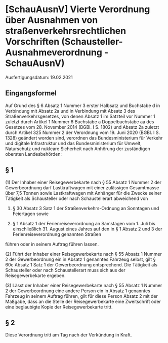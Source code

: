 # [SchauAusnV] Vierte Verordnung über Ausnahmen von straßenverkehrsrechtlichen Vorschriften  (Schausteller-Ausnahmeverordnung - SchauAusnV)

Ausfertigungsdatum: 19.02.2021

 

## Eingangsformel

Auf Grund des § 6 Absatz 1 Nummer 3 erster Halbsatz und Buchstabe d in Verbindung mit Absatz 2a und in Verbindung mit Absatz 3 des Straßenverkehrsgesetzes, von denen Absatz 1 im Satzteil vor Nummer 1 zuletzt durch Artikel 1 Nummer 6 Buchstabe a Doppelbuchstabe aa des Gesetzes vom 28. November 2014 (BGBl. I S. 1802) und Absatz 2a zuletzt durch Artikel 325 Nummer 2 der Verordnung vom 19. Juni 2020 (BGBl. I S. 1328) geändert worden sind, verordnen das Bundesministerium für Verkehr und digitale Infrastruktur und das Bundesministerium für Umwelt, Naturschutz und nukleare Sicherheit nach Anhörung der zuständigen obersten Landesbehörden:


## § 1

(1) Der Inhaber einer Reisegewerbekarte nach § 55 Absatz 1 Nummer 2 der Gewerbeordnung darf Lastkraftwagen mit einer zulässigen Gesamtmasse über 7,5 Tonnen sowie Lastkraftwagen mit Anhänger für die Zwecke seiner Tätigkeit als Schausteller oder nach Schaustellerart abweichend von

1. § 30 Absatz 3 Satz 1 der Straßenverkehrs-Ordnung an Sonntagen und Feiertagen sowie

2. § 1 Absatz 1 der Ferienreiseverordnung an Samstagen vom 1. Juli bis einschließlich 31. August eines Jahres auf den in § 1 Absatz 2 und 3 der Ferienreiseverordnung genannten Straßen

führen oder in seinem Auftrag führen lassen.

(2) Führt der Inhaber einer Reisegewerbekarte nach § 55 Absatz 1 Nummer 2 der Gewerbeordnung ein in Absatz 1 genanntes Fahrzeug selbst, gilt § 60c Absatz 1 Satz 1 der Gewerbeordnung entsprechend. Die Tätigkeit als Schausteller oder nach Schaustellerart muss sich aus der Reisegewerbekarte ergeben.

(3) Lässt der Inhaber einer Reisegewerbekarte nach § 55 Absatz 1 Nummer 2 der Gewerbeordnung eine andere Person ein in Absatz 1 genanntes Fahrzeug in seinem Auftrag führen, gilt für diese Person Absatz 2 mit der Maßgabe, dass an die Stelle der Reisegewerbekarte eine Zweitschrift oder eine beglaubigte Kopie der Reisegewerbekarte tritt.


## § 2

Diese Verordnung tritt am Tag nach der Verkündung in Kraft.
